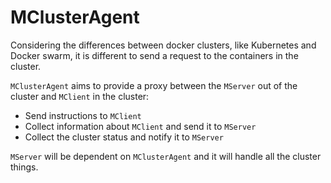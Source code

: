 # MClusterAgent

Considering the differences between docker clusters, like Kubernetes and Docker swarm, it is different to send a request to the containers in the cluster.

`MClusterAgent` aims to provide a proxy between the `MServer` out of the cluster and `MClient` in the cluster:
* Send instructions to `MClient`
* Collect information about `MClient` and send it to `MServer`
* Collect the cluster status and notify it to `MServer`

`MServer` will be dependent on `MClusterAgent` and it will handle all the cluster things.